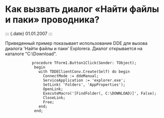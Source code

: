 Как вызвать диалог «Найти файлы и паки» проводника?
===================================================

::: {.date}
01.01.2007
:::

Приведенный пример показывает использование DDE для вызова диалога
\'Найти файлы и паки\' Explorerа. Диалог открывается на каталоге
\"C:\\Download\".

                procedure TForm1.Button1Click(Sender: TObject); 
                 begin 
                   with TDDEClientConv.Create(Self) do begin 
                     ConnectMode := ddeManual; 
                     ServiceApplication := 'explorer.exe'; 
                     SetLink( 'Folders', 'AppProperties'); 
                     OpenLink; 
                     ExecuteMacro('[FindFolder(, C:\DOWNLOAD)]', False); 
                     CloseLink; 
                     Free; 
                   end; 
                 end;

